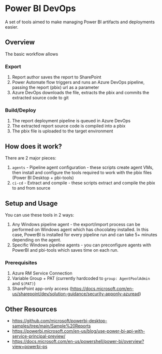 # Power BI DevOps

A set of tools aimed to make managing Power BI artifacts and deployments easier.

## Overview

The basic workflow allows

### Export

1. Report author saves the report to SharePoint
1. Power Automate flow triggers and runs an Azure DevOps pipeline, passing the report (pbix) url as a parameter
1. Azure DevOps downloads the file, extracts the pbix and commits the extracted source code to git

### Build/Deploy

1. The report deployment pipeline is queued in Azure DevOps
1. The extracted report source code is compiled into a pbix
1. The pbix file is uploaded to the target environment

## How does it work?

There are 2 major pieces:

1. `agents` - Pipeline agent configuration - these scripts create agent VMs, then install and configure the tools required to work with the pbix files (Power BI Desktop + pbi-tools)
1. `ci-cd` - Extract and compile - these scripts extract and compile the pbix to and from source

## Setup and Usage

You can use these tools in 2 ways:

1. Any Windows pipeline agent - the export/import process can be performed on Windows agent which has chocolatey installed. In this case, PowerBI is installed for every pipeline run and can take 5+ minutes depending on the agent.
1. Specific Windows pipeline agents - you can preconfigure agents with PowerBI and pbi-tools which saves time on each run.

### Prerequisites

1. Azure RM Service Connection
1. Variable Group + PAT (currently hardcoded to `group: AgentPoolAdmin` and `$(PAT)`)
1. SharePoint app-only access (https://docs.microsoft.com/en-us/sharepoint/dev/solution-guidance/security-apponly-azuread)

## Other Resources

- https://github.com/microsoft/powerbi-desktop-samples/tree/main/Sample%20Reports
- https://powerbi.microsoft.com/en-us/blog/use-power-bi-api-with-service-principal-preview/
- https://docs.microsoft.com/en-us/powershell/power-bi/overview?view=powerbi-ps